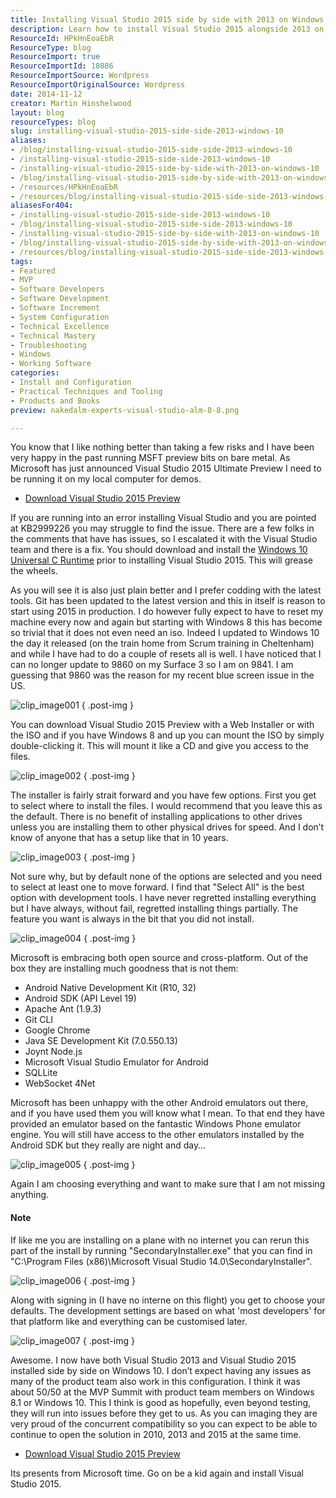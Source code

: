 ```yaml
---
title: Installing Visual Studio 2015 side by side with 2013 on Windows 10
description: Learn how to install Visual Studio 2015 alongside 2013 on Windows 10 effortlessly. Get tips, fixes, and insights for a smooth setup experience!
ResourceId: HPkHnEoaEbR
ResourceType: blog
ResourceImport: true
ResourceImportId: 10886
ResourceImportSource: Wordpress
ResourceImportOriginalSource: Wordpress
date: 2014-11-12
creator: Martin Hinshelwood
layout: blog
resourceTypes: blog
slug: installing-visual-studio-2015-side-side-2013-windows-10
aliases:
- /blog/installing-visual-studio-2015-side-side-2013-windows-10
- /installing-visual-studio-2015-side-side-2013-windows-10
- /installing-visual-studio-2015-side-by-side-with-2013-on-windows-10
- /blog/installing-visual-studio-2015-side-by-side-with-2013-on-windows-10
- /resources/HPkHnEoaEbR
- /resources/blog/installing-visual-studio-2015-side-side-2013-windows-10
aliasesFor404:
- /installing-visual-studio-2015-side-side-2013-windows-10
- /blog/installing-visual-studio-2015-side-side-2013-windows-10
- /installing-visual-studio-2015-side-by-side-with-2013-on-windows-10
- /blog/installing-visual-studio-2015-side-by-side-with-2013-on-windows-10
- /resources/blog/installing-visual-studio-2015-side-side-2013-windows-10
tags:
- Featured
- MVP
- Software Developers
- Software Development
- Software Increment
- System Configuration
- Technical Excellence
- Technical Mastery
- Troubleshooting
- Windows
- Working Software
categories:
- Install and Configuration
- Practical Techniques and Tooling
- Products and Books
preview: nakedalm-experts-visual-studio-alm-8-8.png

---
```

You know that I like nothing better than taking a few risks and I have been very happy in the past running MSFT preview bits on bare metal. As Microsoft has just announced Visual Studio 2015 Ultimate Preview I need to be running it on my local computer for demos.

- [Download Visual Studio 2015 Preview](http://www.visualstudio.com/en-us/downloads/visual-studio-2015-downloads-vs)

If you are running into an error installing Visual Studio and you are pointed at KB2999226 you may struggle to find the issue. There are a few folks in the comments that have has issues, so I escalated it with the Visual Studio team and there is a fix. You should download and install the [Windows 10 Universal C Runtime](http://www.microsoft.com/en-us/download/details.aspx?id=48234) prior to installing Visual Studio 2015. This will grease the wheels.

As you will see it is also just plain better and I prefer codding with the latest tools. Git has been updated to the latest version and this in itself is reason to start using 2015 in production. I do however fully expect to have to reset my machine every now and again but starting with Windows 8 this has become so trivial that it does not even need an iso. Indeed I updated to Windows 10 the day it released (on the train home from Scrum training in Cheltenham) and while I have had to do a couple of resets all is well. I have noticed that I can no longer update to 9860 on my Surface 3 so I am on 9841. I am guessing that 9860 was the reason for my recent blue screen issue in the US.

![clip_image001](images/clip-image0013-1-1.png "clip_image001")
{ .post-img }

You can download Visual Studio 2015 Preview with a Web Installer or with the ISO and if you have Windows 8 and up you can mount the ISO by simply double-clicking it. This will mount it like a CD and give you access to the files.

![clip_image002](images/clip-image0023-2-2.png "clip_image002")
{ .post-img }

The installer is fairly strait forward and you have few options. First you get to select where to install the files. I would recommend that you leave this as the default. There is no benefit of installing applications to other drives unless you are installing them to other physical drives for speed. And I don’t know of anyone that has a setup like that in 10 years.

![clip_image003](images/clip-image0033-3-3.png "clip_image003")
{ .post-img }

Not sure why, but by default none of the options are selected and you need to select at least one to move forward. I find that "Select All" is the best option with development tools. I have never regretted installing everything but I have always, without fail, regretted installing things partially. The feature you want is always in the bit that you did not install.

![clip_image004](images/clip-image0042-4-4.png "clip_image004")
{ .post-img }

Microsoft is embracing both open source and cross-platform. Out of the box they are installing much goodness that is not them:

- Android Native Development Kit (R10, 32)
- Android SDK (API Level 19)
- Apache Ant (1.9.3)
- Git CLI
- Google Chrome
- Java SE Development Kit (7.0.550.13)
- Joynt Node.js
- Microsoft Visual Studio Emulator for Android
- SQLLite
- WebSocket 4Net

Microsoft has been unhappy with the other Android emulators out there, and if you have used them you will know what I mean. To that end they have provided an emulator based on the fantastic Windows Phone emulator engine. You will still have access to the other emulators installed by the Android SDK but they really are night and day…

![clip_image005](images/clip-image0052-5-5.png "clip_image005")
{ .post-img }

Again I am choosing everything and want to make sure that I am not missing anything.

#### Note

If like me you are installing on a plane with no internet you can rerun this part of the install by running "SecondaryInstaller.exe" that you can find in "C:\\Program Files (x86)\\Microsoft Visual Studio 14.0\\SecondaryInstaller".

![clip_image006](images/clip-image0062-6-6.png "clip_image006")
{ .post-img }

Along with signing in (I have no interne on this flight) you get to choose your defaults. The development settings are based on what 'most developers' for that platform like and everything can be customised later.

![clip_image007](images/clip-image0072-7-7.png "clip_image007")
{ .post-img }

Awesome. I now have both Visual Studio 2013 and Visual Studio 2015 installed side by side on Windows 10. I don’t expect having any issues as many of the product team also work in this configuration. I think it was about 50/50 at the MVP Summit with product team members on Windows 8.1 or Windows 10. This I think is good as hopefully, even beyond testing, they will run into issues before they get to us. As you can imaging they are very proud of the concurrent compatibility so you can expect to be able to continue to open the solution in 2010, 2013 and 2015 at the same time.

- [Download Visual Studio 2015 Preview](http://www.visualstudio.com/en-us/downloads/visual-studio-2015-downloads-vs)

Its presents from Microsoft time. Go on be a kid again and install Visual Studio 2015.
